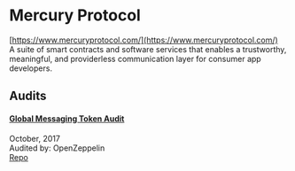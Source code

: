 
# Mercury Protocol
  
[https://www.mercuryprotocol.com/](https://www.mercuryprotocol.com/)<br>
A suite of smart contracts and software services that enables a trustworthy, meaningful, and providerless communication layer for consumer app developers.


## Audits



#### [Global Messaging Token Audit](https://blog.openzeppelin.com/global-messaging-token-audit-865e6a821cd8/)

October, 2017<br>
Audited by: OpenZeppelin<br>
[Repo](https://github.com/MercuryProtocol/global-messaging-token-contracts/tree/d0765cbd0732453832455dae0e2cf892da1ab572/contracts)
      

  



